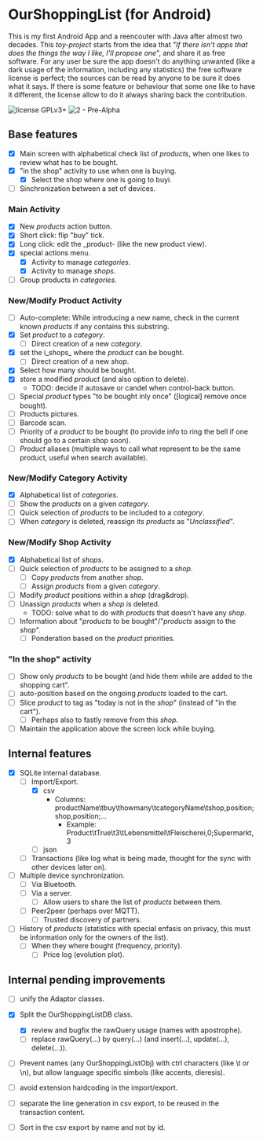 # OurShoppingList (for Android)

This is my first Android App and a reencouter with Java after almost two decades. This _toy-project_ starts from the idea that "_If there isn't apps that does the things the way I like, I'll propose one_", and share it as free software. For any user be sure the app doesn't do anything unwanted (like a dark usage of the information, including any statistics) the free software license is perfect; the sources can be read by anyone to be sure it does what it says. If there is some feature or behaviour that some one like to have it different, the license allow to do it always sharing back the contribution.

![license GPLv3+](https://img.shields.io/badge/license-GPLv3+-green.svg)
![2 - Pre-Alpha](https://img.shields.io/badge/Development_Status-2_--_pre--alpha-orange.svg)

## Base features

- [x] Main screen with alphabetical check list of _products_, when one likes to review what has to be bought.
- [x] "in the shop" activity to use when one is buying.
  - [x] Select the _shop_ where one is going to buyi.
- [ ] Sinchronization between a set of devices.

### Main Activity

- [x] New _products_ action button.
- [x] Short click: flip "buy" tick.
- [x] Long click: edit the _product- (like the new product view).
- [x] special actions menu.
  - [x] Activity to manage _categories_.
  - [x] Activity to manage _shops_.
- [ ] Group products in _categories_.

### New/Modify Product Activity

- [ ] Auto-complete: While introducing a new name, check in the current known _products_ if any contains this substring.
- [x] Set _product_ to a _category_.
  - [ ] Direct creation of a new _category_.
- [x] set the i_shops_ where the _product_ can be bought.
  - [ ] Direct creation of a new _shop_.
- [x] Select how many should be bought.
- [x] store a modified _product_ (and also option to delete).
  - TODO: decide if autosave or candel when control-back button.
- [ ] Special _product_ types "to be bought inly once" ([logical] remove once bought).
- [ ] Products pictures.
- [ ] Barcode scan.
- [ ] Priority of a _product_ to be bought (to provide info to ring the bell if one should go to a certain shop soon).
- [ ] _Product_ aliases (multiple ways to call what represent to be the same product, useful when search available).

### New/Modify Category Activity

- [x] Alphabetical list of _categories_.
- [ ] Show the _products_ on a given _category_.
- [ ] Quick selection of _products_ to be included to a _category_.
- [ ] When _category_ is deleted, reassign its _products_ as "_Unclassified_".

### New/Modify Shop Activity

- [x] Alphabetical list of _shops_.
- [ ] Quick selection of _products_ to be assigned to a _shop_.
  - [ ] Copy _products_ from another _shop_.
  - [ ] Assign _products_ from a given _category_.
- [ ] Modify _product_ positions within a _shop_ (drag&drop).
- [ ] Unassign _products_ when a _shop_ is deleted.
  - TODO: solve what to do with _products_ that doesn't have any _shop_.
- [ ] Information about "_products_ to be bought"/"_products_ assign to the _shop_".
  - [ ] Ponderation based on the _product_ priorities.

### "In the shop" activity

- [ ] Show only _products_ to be bought (and hide them while are added to the shopping cart".
- [ ] auto-position based on the ongoing _products_ loaded to the cart.
- [ ] Slice _product_ to tag as "today is not in the _shop_" (instead of "in the cart").
  - [ ] Perhaps also to fastly remove from this _shop_.
- [ ] Maintain the application above the screen lock while buying.

## Internal features

- [x] SQLite internal database.
  - [ ] Import/Export.
    - [x] csv
      - Columns: productName\tbuy\thowmany\tcategoryName\tshop,position;shop,position;...
         - Example: Product\tTrue\t3\tLebensmittel\tFleischerei,0;Supermarkt,3
    - [ ] json
  - [ ] Transactions (like log what is being made, thought for the sync with other devices later on).
- [ ] Multiple device synchronization.
  - [ ] Via Bluetooth.
  - [ ] Via a server.
    - [ ] Allow users to share the list of _products_ between them.
  - [ ] Peer2peer (perhaps over MQTT).
    - [ ] Trusted discovery of partners.
- [ ] History of _products_ (statistics with special enfasis on privacy, this must be information only for the owners of the list).
  - [ ] When they where bought (frequency, priority).
    - [ ] Price log (evolution plot).

## Internal pending improvements

- [ ] unify the Adaptor classes.
- [x] Split the OurShoppingListDB class.
  - [x] review and bugfix the rawQuery usage (names with apostrophe).
  - [ ] replace rawQuery(...) by query(...) (and insert(...), update(...), delete(...)).
- [ ] Prevent names (any OurShoppingListObj) with ctrl characters (like \t or \n), but allow language specific simbols (like accents, dieresis).
- [ ] avoid extension hardcoding in the import/export.
- [ ] separate the line generation in csv export, to be reused in the transaction content.
- [ ] Sort in the csv export by name and not by id.


